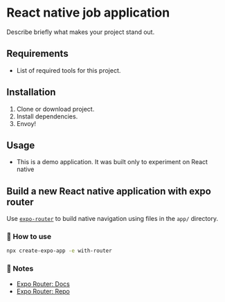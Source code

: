 # React native job application

Describe briefly what makes your project stand out.

## Requirements

- List of required tools for this project.

## Installation

1. Clone or download project.
2. Install dependencies.
3. Envoy!

## Usage

- This is a demo application. It was built only to experiment on React native

## Build a new React native application with expo router

Use [`expo-router`](https://expo.github.io/router) to build native navigation using files in the `app/` directory.

### 🚀 How to use

```sh
npx create-expo-app -e with-router
```

### 📝 Notes

- [Expo Router: Docs](https://expo.github.io/router)
- [Expo Router: Repo](https://github.com/expo/router)